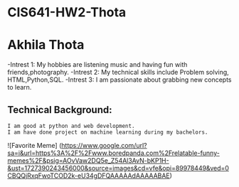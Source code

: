 # CIS641-HW2-Thota
# Akhila Thota
-Intrest 1: My hobbies are listening music and having fun with friends,photography.
-Intrest 2: My technical skills include Problem solving, HTML,Python,SQL.
-Intrest 3: I am passionate about grabbing new concepts to learn.
## Technical Background:   
    I am good at python and web development.
    I am have done project on machine learning during my bachelors.
![Favorite Meme] (https://www.google.com/url?sa=i&url=https%3A%2F%2Fwww.boredpanda.com%2Frelatable-funny-memes%2F&psig=AOvVaw2DQ5e_Z54Al3AvN-bKP1H-&ust=1727390243456000&source=images&cd=vfe&opi=89978449&ved=0CBQQjRxqFwoTCOD2k-eU34gDFQAAAAAdAAAAABAE)